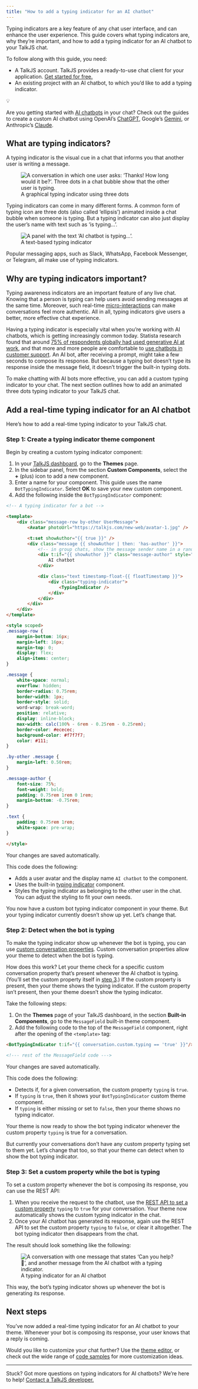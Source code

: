 ```yaml
---
title: "How to add a typing indicator for an AI chatbot"
---
```


Typing indicators are a key feature of any chat user interface, and can enhance the user experience. This guide covers what typing indicators are, why they’re important, and how to add a typing indicator for an AI chatbot to your TalkJS chat.

To follow along with this guide, you need:

- A TalkJS account. TalkJS provides a ready-to-use chat client for your application. [Get started for free.](https://talkjs.com/dashboard/signup)
- An existing project with an AI chatbot, to which you’d like to add a typing indicator.

💡

Are you getting started with [AI chatbots](https://talkjs.com/use-cases/ai-chatbots/) in your chat? Check out the guides to create a custom AI chatbot using OpenAI’s [ChatGPT](https://talkjs.com/resources/how-to-make-a-customizable-chatbot-frontend-with-talkjs-and-the-openai-api/), Google’s [Gemini](https://talkjs.com/resources/create-a-chatbot-with-talkjs-and-gemini/), or Anthropic’s [Claude](https://talkjs.com/resources/how-to-integrate-claude-into-your-talkjs-chat-with-the-anthropic-api/).

## What are typing indicators?

A typing indicator is the visual cue in a chat that informs you that another user is writing a message.

<figure class="kg-image-card">
  <img class="kg-image" src="https://lh7-rt.googleusercontent.com/docsz/AD_4nXdoC8syXl8poOsJthAWvLVS8gc_OW1kn1u57YFnbip6i_HOVX2g_0fr6n_qBVQo5aUmR_JIqip_Gx7inlUGhesWnCRj8IJOv969bpJHmsT-5wE2A0tgIRh6FVz1PwL9zw8jV3F8Tg?key=OYb6h5wE6xMJmnrFx6QHtZwJ" alt="A conversation in which one user asks: ‘Thanks! How long would it be?’. Three dots in a chat bubble show that the other user is typing."/>
  <figcaption>A graphical typing indicator using three dots</figcaption>
</figure>

Typing indicators can come in many different forms. A common form of typing icon are three dots (also called ‘ellipsis’) animated inside a chat bubble when someone is typing. But a typing indicator can also just display the user’s name with text such as ‘is typing…’.

<figure class="kg-image-card">
  <img class="kg-image" src="https://talkjs.com/resources/content/images/2025/02/typing-indicator-text-1.png" alt="A panel with the text ‘AI chatbot is typing…’."/>
  <figcaption>A text-based typing indicator</figcaption>
</figure>

Popular messaging apps, such as Slack, WhatsApp, Facebook Messenger, or Telegram, all make use of typing indicators.

## Why are typing indicators important?

Typing awareness indicators are an important feature of any live chat. Knowing that a person is typing can help users avoid sending messages at the same time. Moreover, such real-time [micro-interactions](https://www.interaction-design.org/literature/article/micro-interactions-ux) can make conversations feel more authentic. All in all, typing indicators give users a better, more effective chat experience.

Having a typing indicator is especially vital when you’re working with AI chatbots, which is getting increasingly common today. Statista research found that around [75% of respondents globally had used generative AI at work](https://www.statista.com/statistics/1482102/rate-of-generative-ai-utilization-globally/), and that more and more people are comfortable to [use chatbots in customer support](https://www.statista.com/statistics/1488691/engagement-with-gen-ai-chatbots-by-country-europe/). An AI bot, after receiving a prompt, might take a few seconds to compose its response. But because a typing bot doesn’t type its response inside the message field, it doesn’t trigger the built-in typing dots.

To make chatting with AI bots more effective, you can add a custom typing indicator to your chat. The next section outlines how to add an animated three dots typing indicator to your TalkJS chat.

## Add a real-time typing indicator for an AI chatbot

Here’s how to add a real-time typing indicator to your TalkJS chat.

### Step 1: Create a typing indicator theme component

Begin by creating a custom typing indicator component:

1.  In your [TalkJS dashboard](https://talkjs.com/dashboard/), go to the **Themes** page.
2.  In the sidebar panel, from the section **Custom Components**, select the **+** (plus) icon to add a new component.
3.  Enter a name for your component. This guide uses the name `BotTypingIndicator`. Select **OK** to save your new custom component.
4.  Add the following inside the `BotTypingIndicator` component:

```HTML
<!-- A typing indicator for a bot -->

<template>
    <div class="message-row by-other UserMessage">
        <Avatar photoUrl="https://talkjs.com/new-web/avatar-1.jpg" />

        <t:set showAuthor="{{ true }}" />
        <div class="message {{ showAuthor | then: 'has-author' }}">
            <!-- in group chats, show the message sender name in a random color -->
            <div t:if="{{ showAuthor }}" class="message-author" style="color: black">
                AI chatbot
            </div>

            <div class="text timestamp-float-{{ floatTimestamp }}">
                <div class="typing-indicator">
                    <TypingIndicator />
                </div>
            </div>
        </div>
    </div>
</template>

<style scoped>
.message-row {
    margin-bottom: 16px;
    margin-left: 16px;
    margin-top: 0;
    display: flex;
    align-items: center;
}

.message {
    white-space: normal;
    overflow: hidden;
    border-radius: 0.75rem;
    border-width: 1px;
    border-style: solid;
    word-wrap: break-word;
    position: relative;
    display: inline-block;
    max-width: calc(100% - 6rem - 0.25rem - 0.25rem);
    border-color: #ececec;
    background-color: #f7f7f7;
    color: #111;
}

.by-other .message {
    margin-left: 0.50rem;
}

.message-author {
    font-size: 75%;
    font-weight: bold;
    padding: 0.75rem 1rem 0 1rem;
    margin-bottom: -0.75rem;
}

.text {
    padding: 0.75rem 1rem;
    white-space: pre-wrap;
}

</style>
```

Your changes are saved automatically.

This code does the following:

- Adds a user avatar and the display name `AI chatbot` to the component.
- Uses the built-in [typing indicator](/Features/Themes/Components/TypingIndicator/) component.
- Styles the typing indicator as belonging to the other user in the chat. You can adjust the styling to fit your own needs.

You now have a custom bot typing indicator component in your theme. But your typing indicator currently doesn’t show up yet. Let’s change that.

### Step 2: Detect when the bot is typing

To make the typing indicator show up whenever the bot is typing, you can use [custom conversation properties](/Reference/Concepts/Conversations/#custom). Custom conversation properties allow your theme to detect when the bot is typing.

How does this work? Let your theme check for a specific custom conversation property that’s present whenever the AI chatbot is typing. (You’ll set the custom property itself in [step 3](#step-3-set-a-custom-property-while-the-bot-is-typing).) If the custom property is present, then your theme shows the typing indicator. If the custom property isn’t present, then your theme doesn’t show the typing indicator.

Take the following steps:

1.  On the **Themes** page of your TalkJS dashboard, in the section **Built-in Components**, go to the `MessageField` built-in theme component.
2.  Add the following code to the top of the `MessageField` component, right after the opening of the `<template>` tag:

```HTML
<BotTypingIndicator t:if="{{ conversation.custom.typing == 'true' }}"/>

<!--- rest of the MessageField code --->
```

Your changes are saved automatically.

This code does the following:

- Detects if, for a given conversation, the custom property `typing` is `true`.
- If `typing` is `true`, then it shows your `BotTypingIndicator` custom theme component.
- If `typing` is either missing or set to `false`, then your theme shows no typing indicator.

Your theme is now ready to show the bot typing indicator whenever the custom property `typing` is true for a conversation.

But currently your conversations don’t have any custom property typing set to them yet. Let’s change that too, so that your theme can detect when to show the bot typing indicator.

### Step 3: Set a custom property while the bot is typing

To set a custom property whenever the bot is composing its response, you can use the REST API:

1.  When you receive the request to the chatbot, use the [REST API to set a custom property](/Reference/REST_API/Conversations/#setting-conversation-data) `typing` to `true` for your conversation. Your theme now automatically shows the custom typing indicator in the chat.
2.  Once your AI chatbot has generated its response, again use the REST API to set the custom property `typing` to `false`, or clear it altogether. The bot typing indicator then disappears from the chat.

The result should look something like the following:

<figure class="kg-image-card">
  <img class="kg-image" src="https://lh7-rt.googleusercontent.com/docsz/AD_4nXdyccJ2QIFlnJ3kI7S-OpwoKxwx6xY0BsI1PtjMtzMunOaDfrEkH7R7d_hi-jSQd-FGWHIrOnTGAhfkuUoun0DXHwvT8xjJ-w2YAGXIs2bzgX2418_uwVOtplSenFmMMpK964im0g?key=OYb6h5wE6xMJmnrFx6QHtZwJ" alt="A conversation with one message that states ‘Can you help? 🙂’, and another message from the AI chatbot with a typing indicator."/>
  <figcaption>A typing indicator for an AI chatbot</figcaption>
</figure>

This way, the bot’s typing indicator shows up whenever the bot is generating its response.

## Next steps

You’ve now added a real-time typing indicator for an AI chatbot to your theme. Whenever your bot is composing its response, your user knows that a reply is coming.

Would you like to customize your chat further? Use the [theme editor](/Features/Themes/), or check out the wide range of [code samples](/Reference/Code_Samples/) for more customization ideas.

---

Stuck? Got more questions on typing indicators for AI chatbots? We’re here to help! [Contact a TalkJS developer.](https://talkjs.com/?chat)
